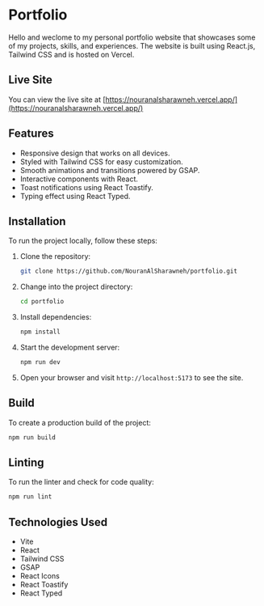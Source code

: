 # Portfolio

Hello and weclome to my personal portfolio website that showcases some of my projects, skills, and experiences. The website is built using React.js, Tailwind CSS and is hosted on Vercel.

## Live Site

You can view the live site at [https://nouranalsharawneh.vercel.app/](https://nouranalsharawneh.vercel.app/)

## Features

- Responsive design that works on all devices.
- Styled with Tailwind CSS for easy customization.
- Smooth animations and transitions powered by GSAP.
- Interactive components with React.
- Toast notifications using React Toastify.
- Typing effect using React Typed.

## Installation

To run the project locally, follow these steps:

1. Clone the repository:

   ```bash
   git clone https://github.com/NouranAlSharawneh/portfolio.git
   ```

2. Change into the project directory:

   ```bash
   cd portfolio
   ```

3. Install dependencies:

   ```bash
   npm install
   ```

4. Start the development server:

   ```bash
   npm run dev
   ```

5. Open your browser and visit `http://localhost:5173` to see the site.

## Build

To create a production build of the project:

```bash
npm run build
```

## Linting

To run the linter and check for code quality:

```bash
npm run lint
```

## Technologies Used

- Vite
- React
- Tailwind CSS
- GSAP
- React Icons
- React Toastify
- React Typed
